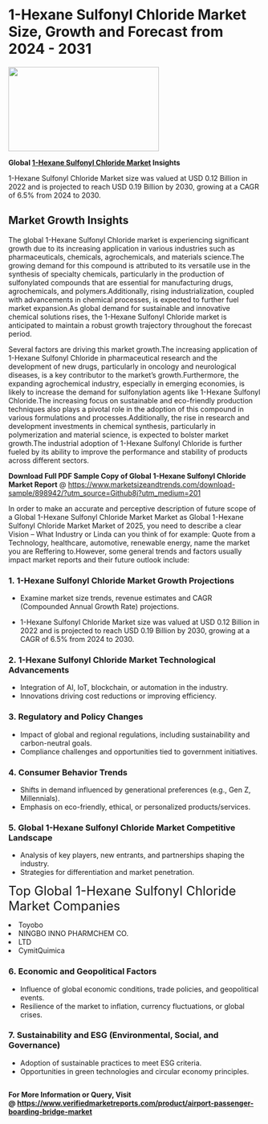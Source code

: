 <H1>1-Hexane Sulfonyl Chloride Market Size, Growth and Forecast from 2024 - 2031</H1><img class="aligncenter size-medium wp-image-584254" src="https://thirdeyenews.in/wp-content/uploads/2024/09/Global-Market-Research-300x168.jpeg" alt="" width="300" height="168" /><p><strong>Global&nbsp;<a href="https://www.marketsizeandtrends.com/download-sample/898942/?utm_source=Github8j?utm_medium=201">1-Hexane Sulfonyl Chloride Market</a> Insights</strong></p><p>1-Hexane Sulfonyl Chloride Market size was valued at USD 0.12 Billion in 2022 and is projected to reach USD 0.19 Billion by 2030, growing at a CAGR of 6.5% from 2024 to 2030.</p><p><h2>Market Growth Insights</h2> <p>The global 1-Hexane Sulfonyl Chloride market is experiencing significant growth due to its increasing application in various industries such as pharmaceuticals, chemicals, agrochemicals, and materials science.The growing demand for this compound is attributed to its versatile use in the synthesis of specialty chemicals, particularly in the production of sulfonylated compounds that are essential for manufacturing drugs, agrochemicals, and polymers.Additionally, rising industrialization, coupled with advancements in chemical processes, is expected to further fuel market expansion.As global demand for sustainable and innovative chemical solutions rises, the 1-Hexane Sulfonyl Chloride market is anticipated to maintain a robust growth trajectory throughout the forecast period.</p> <p>Several factors are driving this market growth.The increasing application of 1-Hexane Sulfonyl Chloride in pharmaceutical research and the development of new drugs, particularly in oncology and neurological diseases, is a key contributor to the market’s growth.Furthermore, the expanding agrochemical industry, especially in emerging economies, is likely to increase the demand for sulfonylation agents like 1-Hexane Sulfonyl Chloride.The increasing focus on sustainable and eco-friendly production techniques also plays a pivotal role in the adoption of this compound in various formulations and processes.Additionally, the rise in research and development investments in chemical synthesis, particularly in polymerization and material science, is expected to bolster market growth.The industrial adoption of 1-Hexane Sulfonyl Chloride is further fueled by its ability to improve the performance and stability of products across different sectors.</p> <p><span class=""><strong>Download Full PDF Sample Copy of Global 1-Hexane Sulfonyl Chloride Market Report</strong> @ <a href="https://www.marketsizeandtrends.com/download-sample/898942/?utm_source=Github8j?utm_medium=201" target="_blank">https://www.marketsizeandtrends.com/download-sample/898942/?utm_source=Github8j?utm_medium=201</a></span></p><p>In order to make an accurate and perceptive description of future scope of a Global&nbsp;1-Hexane Sulfonyl Chloride Market Market as Global&nbsp;1-Hexane Sulfonyl Chloride Market Market of 2025, you need to describe a clear Vision &ndash; What Industry or Linda can you think of for example: Quote from a Technology, healthcare, automotive, renewable energy, name the market you are Reffering to.However, some general trends and factors usually impact market reports and their future outlook include:</p><h3>1.&nbsp;<strong>1-Hexane Sulfonyl Chloride Market Growth Projections</strong></h3><ul><li>Examine market size trends, revenue estimates and CAGR (Compounded Annual Growth Rate) projections.</li><li><p>1-Hexane Sulfonyl Chloride Market size was valued at USD 0.12 Billion in 2022 and is projected to reach USD 0.19 Billion by 2030, growing at a CAGR of 6.5% from 2024 to 2030.</p></li></ul><h3>2.&nbsp;<strong>1-Hexane Sulfonyl Chloride Market Technological Advancements</strong></h3><ul><li>Integration of AI, IoT, blockchain, or automation in the industry.</li><li>Innovations driving cost reductions or improving efficiency.</li></ul><h3>3.&nbsp;<strong>Regulatory and Policy Changes</strong></h3><ul><li>Impact of global and regional regulations, including sustainability and carbon-neutral goals.</li><li>Compliance challenges and opportunities tied to government initiatives.</li></ul><h3>4.&nbsp;<strong>Consumer Behavior Trends</strong></h3><ul><li>Shifts in demand influenced by generational preferences (e.g., Gen Z, Millennials).</li><li>Emphasis on eco-friendly, ethical, or personalized products/services.</li></ul><h3>5.&nbsp;<strong>Global 1-Hexane Sulfonyl Chloride Market Competitive Landscape</strong></h3><ul><li>Analysis of key players, new entrants, and partnerships shaping the industry.</li><li>Strategies for differentiation and market penetration.</li></ul><p data-pm-slice="1 1 []"><span style="color: inherit; font-family: inherit; font-size: 25px;">Top Global 1-Hexane Sulfonyl Chloride Market Companies</span></p><div class="" data-test-id=""><p><li>Toyobo</li><li> NINGBO INNO PHARMCHEM CO.</li><li>LTD</li><li> CymitQuimica</li></p></div><h3>6.&nbsp;<strong>Economic and Geopolitical Factors</strong></h3><ul><li>Influence of global economic conditions, trade policies, and geopolitical events.</li><li>Resilience of the market to inflation, currency fluctuations, or global crises.</li></ul><h3>7.&nbsp;<strong>Sustainability and ESG (Environmental, Social, and Governance)</strong></h3><ul><li>Adoption of sustainable practices to meet ESG criteria.</li><li>Opportunities in green technologies and circular economy principles.</li></ul><h2><strong style="font-size: 14px;">For More Information or Query, Visit @&nbsp;</strong><a style="background-color: #ffffff; font-size: 14px;" href="https://www.marketsizeandtrends.com/report/1-hexane-sulfonyl-chloride-market/" target="_blank">https://www.verifiedmarketreports.com/product/airport-passenger-boarding-bridge-market</a></h2>